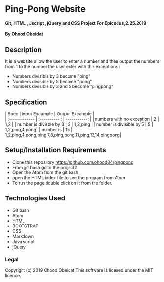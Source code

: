 # Ping-Pong Website

#### Git, HTML , Jscript , jQuery and CSS  Project For Epicodus,2.25.2019

#### By Ohood Obeidat

## Description

It is a website allow the user to enter a number and then output the numbers
from 1 to the number the user enter with this exceptions :
* Numbers divisible by 3 become "ping"
* Numbers divisible by 5 become "pong"
* Numbers divisible by 3 and 5 become "pingpong"

## Specification
| Spec                        | Input Excample   | Output Excample |     
| :-------------              | :----------   :  | -----------:   |
|  numbers with no exception  | 2                | 1,2            |
|  number is divisble by 3         | 3                | 1,2,ping      |
|  number is divisible by 5          | 5                | 1,2,ping,4,pong|
|  number is     | 15               |       1,2,ping,4,pong,ping,7,8,ping,pong,11,ping,13,14,pingpong|


## Setup/Installation Requirements

* Clone this repository
 https://github.com/ohood84/pingpong
* From git bash go to the project2
* Open the Atom from the git bash
* open the HTML index file to see the program from Atom
* To run the page double click on it from the folder.


## Technologies Used
* Git bash
* Atom
* HTML
* BOOTSTRAP
* CSS
* Markdown
* Java script
* jQuery


### Legal
Copyright (c) 2019 Ohood Obeidat
This software is licened under the MIT licence.
